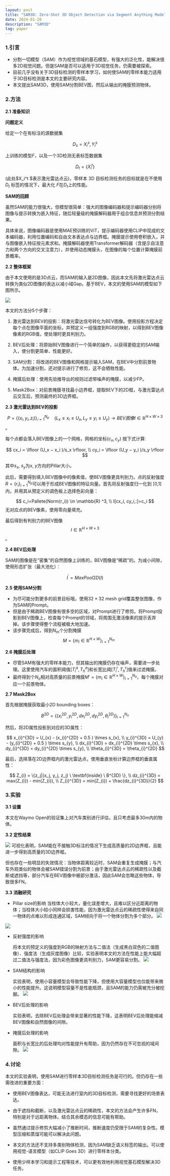 ```yaml
---
layout: post
title: "SAM3D: Zero-Shot 3D Object Detection via Segment Anything Model"
date: 2024-01-28
description: "SAM3D"
tag: paper
---
```

<head>
    <script src="https://cdn.mathjax.org/mathjax/latest/MathJax.js?config=TeX-AMS-MML_HTMLorMML" type="text/javascript"></script>
    <script type="text/x-mathjax-config">
        MathJax.Hub.Config({
            tex2jax: {
            skipTags: ['script', 'noscript', 'style', 'textarea', 'pre'],
            inlineMath: [['$','$']]
            }
        });
    </script>
</head>

### 1.引言

- 分割一切模型（SAM）作为视觉领域的基石模型，有强大的泛化性，能解决很多2D视觉问题。但是SAM是否可以适用于3D视觉任务，仍需要被探索。
- 目前几乎没有关于3D目标检测的零样本学习，如何使SAM的零样本能力适用于3D目标检测是本文的主要研究内容。
- 本文提出SAM3D，使用SAM分割BEV图，然后从输出的掩膜预测物体。

### 2.方法

**2.1 准备知识**

**问题定义**

给定一个在有标注的源数据集

$$
D_s={X_{i}^{s}, Y_{i}^{s}}
$$

上训练的模型$F$，以及一个3D检测无表标签数据集

$$
D_t=\{X_i^t\}
$$ 

(此处$X_i^t $表示激光雷达点云)，零样本 3D 目标检测任务的目标就是在不使用 $D_t$ 标签的情况下，最大化 $F$在$D_t$上的性能。

**SAM的回顾**

虽然SAM的能力很强大，但模型很简单：强大的图像编码器和提示编码器分别将图像与提示转换为嵌入特征，随后轻量级的掩膜解码器用于组合信息并预测分割结果。

具体来说，图像编码器是使用MAE预训练的ViT，提示编码器使用CLIP中现成的文本编码器，利用位置编码和自由文本表达点与边界框。掩膜提示使用卷积嵌入，并与图像嵌入特征按元素求和。掩膜解码器使用Transformer解码器（含提示自注意力和两个方向的交叉注意力），并使用动态掩膜头，在图像的每个位置计算掩膜前景概率。

**2.2 整体框架**

由于本文使用的是3D点云，而SAM的输入是2D图像，因此本文先将激光雷达点云转换为类似2D图像的表达以减小域Gap。基于BEV，本文的使用SAM的模型如下图所示。

![](/images/posts/SAM3D/framework.png)


本文的方法分5个步骤：

1. 激光雷达到BEV的投影：将激光雷达信号转化为BEV图像。使用投影方程决定每个点在图像平面的坐标，并预定义一组强度到RGB的映射，以得到BEV图像像素的RGB值，使处理时更具判别力。

2. BEV后处理：将原始BEV图像进行一个简单的操作，以获得更稳定的SAM输入，使分割更简单、性能更好。
3. SAM分割：将改进的BEV图像和网格提示输入SAM，在BEV中分割前景物体。为加速分割，还对提示进行了修剪，这不会牺牲性能。
4. 掩膜后处理：使用先验推导出的规则过滤带噪声的掩膜，以减少FP。
5. Mask2Box：对前景掩膜寻找最小边界框，提取BEV下的2D框，与激光雷达点云交互后，预测最终的3D边界框。

**2.3 激光雷达到BEV的投影**

$$
P=\{(x_i, y_i, z_i)\}_{𝑖=1}^{N_p}  \quad (L_x \leq x_i \leq U_x,  L_y \leq y_i \leq U_y)  \rightarrow BEV图像 I \in \mathbb{R}^{H×W×3}
$$。

每个点都会落入BEV图像上的一个网格，网格的坐标$(c_x, c_y)$ 按下式计算:

$$
cx_i = \lfloor (U_x − x_i )/s_x \rfloor,  \\
cy_i = \lfloor (U_y − y_i )/s_y \rfloor
$$

其中$s_x$, $s_y$为$x$, $y$方向的Pillar大小。

此后，需要得到填入BEV图像中的像素值，使BEV图像更具判别力。点的反射强度$R=\{r_i \}_{i=1}^{N_p}$可以用于形成BEV图像的特征向量。首先将反射强度归一化到 [0,1] 内，并用其从预定义的调色板上选择色彩向量：

$$
c_i=Pallete⁡(Norm⁡(r_i)) \in \mathbb{R} ^3, \\
I[cx_i, cy_i,:]=c_i
$$
无对应点的BEV像素，使用零向量填充。

最后得到有判别力的BEV图像 $$I \in \mathbb{R}^{H×W×3}$$ 。


**2.4 BEV后处理**

SAM的图像是在“密集”的自然图像上训练的，BEV图像是“稀疏”的。为减小间隙，使用形态扩张（最大池化）：

$$I^′=MaxPool2D(I)$$

**2.5 使用SAM分割**

- 为尽可能分割更多的前景目标哦，使用$32\times32$ mesh grid覆盖整张图像，作为SAM的Prompt。
- 但是由于稀疏BEV图像有很多空的区域，对Prompt进行了修剪。将Prompt投影到BEV图像上，检查每个Prompt的邻域，将周围无激活像素的提示丢弃掉。该步骤使得整个流程被极大地加速。
- 该步骤完成后，得到$N_m$个分割掩膜
  $$M=\{m_i \in \mathbb{R}^{H \times W} \}_{i=1}^{N_m}$$

**2.6 掩膜后处理**

- 尽管SAM有强大的零样本能力，但其输出的掩膜仍存在噪声，需要进一步处理。这里使用汽车的面积阈值$[T_l^a,T_h^a]$和长宽比阈$[T_l^r,T_h^r]$值来过滤掩膜。
- 最终得到个$N_o$相对高质量的前景掩膜$M'=\{m_i \in \mathbb{R}^{H \times W} \}_{i=1}^{N_o}$，每个掩膜对应一个前景物体。

**2.7 Mask2Box**

首先根据掩膜获取最小2D bounding boxes：

$$
B^{2D}=\{(x_i^{2D},y_i^{2D},dx_i^{2D},dy_i^{2D},\theta_i^{2D})\}_{i=1}^{N_o}
$$

然后，将2D属性投影到对应的3D属性：

$$
x_{i}^{3D} = U_{x} - (x_{i}^{2D} + 0.5 ) \times s_{x}, \\
y_{i}^{3D} = U_{y} - (y_{i}^{2D} + 0.5 ) \times s_{y}, \\
dx_{i}^{3D} = dx_{i}^{2D} \times s_{x}, \\
dy_{i}^{3D} = dy_{i}^{2D} \times s_{y}, \\
\theta_{i}^{3D} = \theta_{i}^{2D}
$$

最后，选择落在2D边界框内的激光雷达点，使用垂直坐标计算边界框的垂直属性：

$$
Z_{i} = \{z_j|(x_j, y_j, z_j) \ \textbf{inside} \  B^{3D} \}, \\
dz_{i}^{3D} = max(Z_{i})  - min(Z_{i}), \\
Z_{i}^{3D} = min(Z_{i}) +  \frac{dz_{i}^{3D}}{2}
$$

 

### 3.实验

**3.1 设置**

本文在Waymo Open的验证集上对汽车类别进行评估，且只考虑最多30m内的物体。

**3.2 定性结果**

![](/images/posts/SAM3D/visuallization_ret.png)
可视化表明，SAM能在不接触3D标注的情况下生成高质量的2D边界框，且能进一步得到高质量的3D边界框。

但也存在一些明显的失效情况：当物体距离较近时，SAM会重复生成掩膜；与汽车外观类似的物体会被SAM错误分割为前景；由于激光雷达点云的稀疏性以及截断或遮挡等，部分汽车在BEV图像中被部分激活，因此SAM会忽略这些物体，导致很多FN。

**3.3 消融研究**

- Pillar size的影响 当柱体大小较大，量化误差增大，且难以区分近距离的物体；当柱体大小较小同样会损害性能，因为激光雷达点云的稀疏性使得来自同一物体的点难以形成连通区域，SAM倾向于将一个物体分割为多个部分。
![](/images/posts/SAM3D/tb1.png)

![](/images/posts/SAM3D/pillar_size.png)

- 反射强度的影响 

  将本文的预定义的强度到RGB的映射方法与二值法（生成黑白双色的二值图像）、强度法（生成灰度图像）比较，实验表明本文的方法在性能上能大幅超过二值法与强度法，因为彩色图像更具判别力，SAM更容易分割。
  ![](/images/posts/SAM3D/tb2.png)

- SAM结构的影响 

  实验表明，使用小容量模型会导致性能下降，但使用大容量模型也仅能带来微小的性能提升。这说明模型容量不是性能瓶颈，且SAM的能力仍需被充分被挖掘。
  ![](/images/posts/SAM3D/tb2.png)


- BEV后处理的影响 

  实验表明，去除BEV后处理会带来显著的性能下降，这表明BEV后处理能缩减BEV图像和自然图像的间隙。

- 掩膜后处理的影响 

  面积与长宽比的后处理均对性能提升有帮助，因为仍然存在不可忽视的域间隙。
  ![](/images/posts/SAM3D/tb4.png)

### 4.讨论

本文的实验表明，使用SAM进行零样本3D目标检测任务是可行的。但仍存在一些需改进的重要方面：

- 使用BEV图像表达，可能无法进行室内的3D目标检测，需要寻找更好的场景表达。

- 由于遮挡和截断，以及激光雷达点云的稀疏性，本文的方法会产生许多FN，特别是对于远距离物体。结合其余模态的信息可能有帮助。
- 虽然通过提示修剪大幅减小了推断时间，推断速度仍受限于SAM的复杂性。模型压缩和蒸馏可能可以解决此问题。
- 本文的方法还不支持多类别物体检测，因为SAM缺乏语义标签的输出。可以使用视觉-语言模型（如CLIP Goes 3D）进行零样本分类。
- 使用少样本学习和提示工程等技术，可以更有效地利用视觉基石模型解决3D任务。

